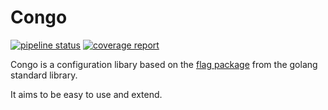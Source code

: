 # Congo
[![pipeline status](https://gitlab.com/SilentTeaCup/congo/badges/master/pipeline.svg)](https://gitlab.com/SilentTeaCup/congo/commits/master)
[![coverage report](https://gitlab.com/SilentTeaCup/congo/badges/master/coverage.svg)](https://gitlab.com/SilentTeaCup/congo/commits/master)

Congo is a configuration libary based on the 
[flag package](https://golang.org/pkg/flag/) from the golang standard library.

It aims to be easy to use and extend.